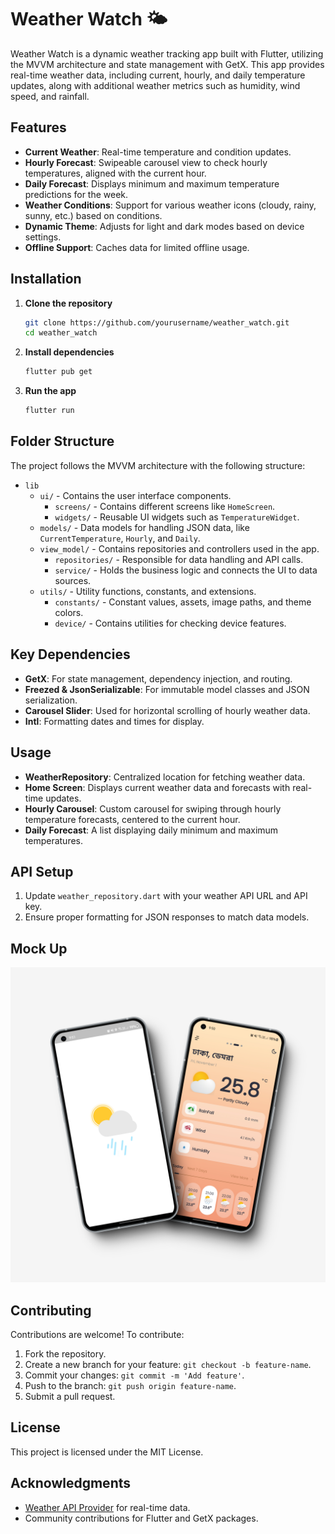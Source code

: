 # Weather Watch 🌤️

Weather Watch is a dynamic weather tracking app built with Flutter, utilizing the MVVM architecture and state management with GetX. This app provides real-time weather data, including current, hourly, and daily temperature updates, along with additional weather metrics such as humidity, wind speed, and rainfall.

## Features

- **Current Weather**: Real-time temperature and condition updates.
- **Hourly Forecast**: Swipeable carousel view to check hourly temperatures, aligned with the current hour.
- **Daily Forecast**: Displays minimum and maximum temperature predictions for the week.
- **Weather Conditions**: Support for various weather icons (cloudy, rainy, sunny, etc.) based on conditions.
- **Dynamic Theme**: Adjusts for light and dark modes based on device settings.
- **Offline Support**: Caches data for limited offline usage.

## Installation

1. **Clone the repository**
   ```bash
   git clone https://github.com/yourusername/weather_watch.git
   cd weather_watch
   ```

2. **Install dependencies**
   ```bash
   flutter pub get
   ```

3. **Run the app**
   ```bash
   flutter run
   ```

## Folder Structure

The project follows the MVVM architecture with the following structure:

- `lib`
    - `ui/` - Contains the user interface components.
        - `screens/` - Contains different screens like `HomeScreen`.
        - `widgets/` - Reusable UI widgets such as `TemperatureWidget`.
    - `models/` - Data models for handling JSON data, like `CurrentTemperature`, `Hourly`, and `Daily`.
    - `view_model/` - Contains repositories and controllers used in the app.
        - `repositories/` - Responsible for data handling and API calls.
        - `service/` - Holds the business logic and connects the UI to data sources.
    - `utils/` - Utility functions, constants, and extensions.
        - `constants/` - Constant values, assets, image paths, and theme colors.
        - `device/` - Contains utilities for checking device features.

## Key Dependencies

- **GetX**: For state management, dependency injection, and routing.
- **Freezed & JsonSerializable**: For immutable model classes and JSON serialization.
- **Carousel Slider**: Used for horizontal scrolling of hourly weather data.
- **Intl**: Formatting dates and times for display.

## Usage

- **WeatherRepository**: Centralized location for fetching weather data.
- **Home Screen**: Displays current weather data and forecasts with real-time updates.
- **Hourly Carousel**: Custom carousel for swiping through hourly temperature forecasts, centered to the current hour.
- **Daily Forecast**: A list displaying daily minimum and maximum temperatures.

## API Setup

1. Update `weather_repository.dart` with your weather API URL and API key.
2. Ensure proper formatting for JSON responses to match data models.

## Mock Up
![Home Screen](assets/images/app_mock.png)


## Contributing

Contributions are welcome! To contribute:

1. Fork the repository.
2. Create a new branch for your feature: `git checkout -b feature-name`.
3. Commit your changes: `git commit -m 'Add feature'`.
4. Push to the branch: `git push origin feature-name`.
5. Submit a pull request.

## License

This project is licensed under the MIT License.

## Acknowledgments

- [Weather API Provider](https://open-meteo.com) for real-time data.
- Community contributions for Flutter and GetX packages.